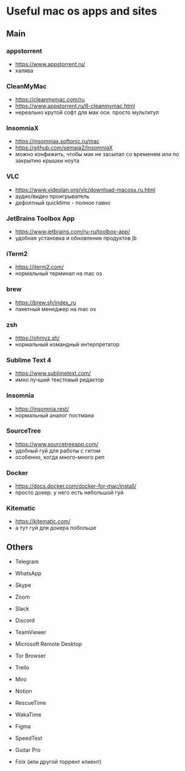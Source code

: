 # Useful mac os apps and sites

## Main

### appstorrent

- https://www.appstorrent.ru/
- халява

### СleanMyMac

- https://cleanmymac.com/ru
- https://www.appstorrent.ru/6-cleanmymac.html
- нереально крутой софт для мак оси. просто мультитул

### InsomniaX

- https://insomniax.softonic.ru/mac
- https://github.com/semaja2/InsomniaX
- можно конфижить, чтобы мак не засыпал со временем или по закрытию крышки ноута

### VLC

- https://www.videolan.org/vlc/download-macosx.ru.html
- аудио/видео проигрыватель
- дефолтный quicktime - полное гавно

### JetBrains Toolbox App

- https://www.jetbrains.com/ru-ru/toolbox-app/
- удобная установка и обновление продуктов jb

### iTerm2

- https://iterm2.com/
- нормальный терминал на mac os

### brew

- https://brew.sh/index_ru
- пакетный менеджер на mac os

### zsh

- https://ohmyz.sh/
- нормальный командный интерпретатор

### Sublime Text 4

- https://www.sublimetext.com/
- имхо лучший текстовый редактор

### Insomnia
- https://insomnia.rest/
- нормальный аналог постмана

### SourceTree

- https://www.sourcetreeapp.com/
- удобный гуй для работы с гитом
- особенно, когда много-много реп

### Docker

- https://docs.docker.com/docker-for-mac/install/
- просто докер. у него есть небольшой гуй

### Kitematic

- https://kitematic.com/
- а тут гуй для докера побольше

## Others

- Telegram
- WhatsApp
- Skype
- Zoom
- Slack
- Discord

- TeamViewer
- Microsoft Remote Desktop

- Tor Browser

- Trello
- Miro
- Notion

- RescueTime
- WakaTime

- Figma

- SpeedTest

- Guitar Pro

- Folx (или другой торрент клиент)

